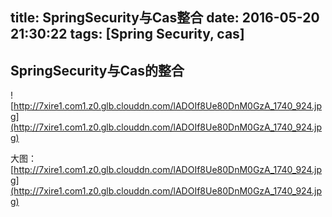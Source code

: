 title: SpringSecurity与Cas整合
date: 2016-05-20 21:30:22
tags:  [Spring Security, cas]
---

## SpringSecurity与Cas的整合

<!-- more -->

![http://7xire1.com1.z0.glb.clouddn.com/lADOIf8Ue80DnM0GzA_1740_924.jpg](http://7xire1.com1.z0.glb.clouddn.com/lADOIf8Ue80DnM0GzA_1740_924.jpg)

大图：[http://7xire1.com1.z0.glb.clouddn.com/lADOIf8Ue80DnM0GzA_1740_924.jpg](http://7xire1.com1.z0.glb.clouddn.com/lADOIf8Ue80DnM0GzA_1740_924.jpg)
